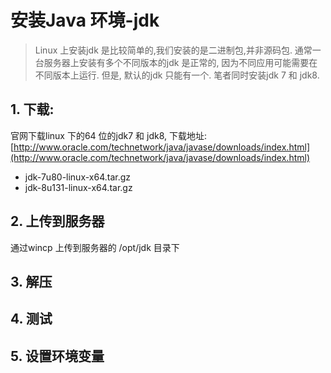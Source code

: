 # 安装Java 环境-jdk
> Linux 上安装jdk 是比较简单的,我们安装的是二进制包,并非源码包. 通常一台服务器上安装有多个不同版本的jdk 是正常的, 因为不同应用可能需要在不同版本上运行. 但是, 默认的jdk 只能有一个. 笔者同时安装jdk 7 和 jdk8. 

## 1. 下载:

官网下载linux 下的64 位的jdk7 和 jdk8, 下载地址: [http://www.oracle.com/technetwork/java/javase/downloads/index.html](http://www.oracle.com/technetwork/java/javase/downloads/index.html)
* jdk-7u80-linux-x64.tar.gz
* jdk-8u131-linux-x64.tar.gz

## 2. 上传到服务器
通过wincp 上传到服务器的 /opt/jdk 目录下

## 3. 解压

## 4. 测试

## 5. 设置环境变量

##   

